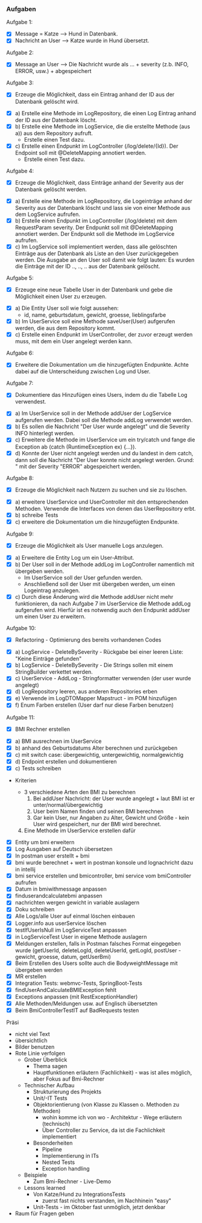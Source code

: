 ### Aufgaben

Aufgabe 1:

- [x] Message = Katze --> Hund in Datenbank.
- [x] Nachricht an User --> Katze wurde in Hund übersetzt.

Aufgabe 2:

- [x] Message an User --> Die Nachricht wurde als ... + severity (z.b. INFO, ERROR, usw.) + abgespeichert

Aufgabe 3:

- [x] Erzeuge die Möglichkeit, dass ein Eintrag anhand der ID aus der Datenbank gelöscht wird.

* [x] a) Erstelle eine Methode im LogRepository, die einen Log Eintrag anhand der ID aus der Datenbank löscht.
* [x] b) Erstelle eine Methode im LogService, die die erstellte Methode (aus a)) aus dem Repository aufruft.
    * Erstelle einen Test dazu.
* [x] c) Erstelle einen Endpunkt im LogController (/log/delete/{Id}). Der Endpoint soll mit @DeleteMapping annotiert
  werden.
    * Erstelle einen Test dazu.

Aufgabe 4:

- [x] Erzeuge die Möglichkeit, dass Einträge anhand der Severity aus der Datenbank gelöscht werden.

* [x] a) Erstelle eine Methode im LogRepository, die Logeinträge anhand der Severity aus der Datenbank löscht und lass
  sie von einer Methode aus dem LogService aufrufen.
* [x] b) Erstelle einen Endpunkt im LogController (/log/delete) mit dem RequestParam severity. Der Endpunkt soll mit
  @DeleteMapping annotiert werden. Der Endpunkt soll die Methode im LogService aufrufen.
* [x] c) Im LogService soll implementiert werden, dass alle gelöschten Einträge aus der Datenbank als Liste an den User
  zurückgegeben werden. Die Ausgabe an den User soll damit wie folgt lauten: Es wurden die Einträge mit der ID .., ..,
  .. aus der Datenbank gelöscht.

Aufgabe 5:

- [x] Erzeuge eine neue Tabelle User in der Datenbank und gebe die Möglichkeit einen User zu erzeugen.

* [x] a) Die Entity User soll wie folgt aussehen:
    * id, name, geburtsdatum, gewicht, groesse, lieblingsfarbe
* [x] b) Im UserService soll eine Methode saveUser(User) aufgerufen werden, die aus dem Repository kommt.
* [x] c) Erstelle einen Endpunkt im UserController, der zuvor erzeugt werden muss, mit dem ein User angelegt werden
  kann.

Aufgabe 6:

- [x] Erweitere die Dokumentation um die hinzugefügten Endpunkte. Achte dabei auf die Unterscheidung zwischen Log und
  User.

Aufgabe 7:

- [x] Dokumentiere das Hinzufügen eines Users, indem du die Tabelle Log verwendest.

* [x] a) Im UserService soll in der Methode addUser der LogService aufgerufen werden. Dabei soll die Methode addLog
  verwendet werden.
* [x] b) Es sollen die Nachricht "Der User <username> wurde angelegt" und die Severity INFO hinterlegt werden.
* [x] c) Erweitere die Methode im UserService um ein try/catch und fange die Exception ab (catch (RuntimeException ex)
  {...}).
* [x] d) Konnte der User nicht angelegt werden und du landest in dem catch, dann soll die Nachricht "Der User <username>
  konnte nicht angelegt werden. Grund: <exception>" mit der Severity "ERROR" abgespeichert werden.

Aufgabe 8:

- [x] Erzeuge die Möglichkeit nach Nutzern zu suchen und sie zu löschen.

* [x] a) erweitere UserService und UserController mit den entsprechenden Methoden. Verwende die Interfaces von denen das
  UserRepository erbt.
* [x] b) schreibe Tests
* [x] c) erweitere die Dokumentation um die hinzugefügten Endpunkte.

Aufgabe 9:

- [x] Erzeuge die Möglichkeit als User manuelle Logs anzulegen.

* [x] a) Erweitere die Entity Log um ein User-Attribut.
* [x] b) Der User soll in der Methode addLog im LogController namentlich mit übergeben werden.
    * Im UserService soll der User gefunden werden.
    * Anschließend soll der User mit übergeben werden, um einen Logeintrag anzulegen.
* [x] c) Durch diese Änderung wird die Methode addUser nicht mehr funktionieren, da nach Aufgabe 7 im UserService die
  Methode addLog aufgerufen wird. Hierfür ist es notwendig auch den Endpunkt addUser um einen User zu erweitern.

Aufgabe 10:

- [x] Refactoring - Optimierung des bereits vorhandenen Codes

* [x] a) LogService - DeleteBySeverity - Rückgabe bei einer leeren Liste: "Keine Einträge gefunden"
* [x] b) LogService - DeleteBySeverity - Die Strings sollen mit einem StringBuilder verkettet werden.
* [x] c) UserService - AddLog - Stringformatter verwenden (der user wurde angelegt)
* [x] d) LogRepository leeren, aus anderen Repositories erben
* [x] e) Verwende im LogDTOMapper Mapstruct - im POM hinzufügen
* [x] f) Enum Farben erstellen (User darf nur diese Farben benutzen)

Aufgabe 11:

- [x] BMI Rechner erstellen

* [x] a) BMI ausrechnen im UserService
* [x] b) anhand des Geburtsdatums Alter berechnen und zurückgeben
* [x] c) mit switch case: übergewichtig, untergewichtig, normalgewichtig
* [x] d) Endpoint erstellen und dokumentieren
* [x] c) Tests schreiben
* Kriterien
    * 3 verschiedene Arten den BMI zu berechnen
        1. Bei addUser Nachricht: der User wurde angelegt + laut BMI ist er unter/normal/übergewichtig
        2. User beim Namen finden und seinen BMI berechnen
        3. Gar kein User, nur Angaben zu Alter, Gewicht und Größe - kein User wird gespeichert, nur der BMI wird
           berechnet.

    4. Eine Methode im UserService erstellen dafür
* [x] Entity um bmi erweitern
* [x] Log Ausgaben auf Deutsch übersetzen
* [x] In postman user erstellt + bmi
* [x] bmi wurde berechnet + wert in postman konsole und lognachricht dazu in intellij
* [x] bmi service erstellen und bmicontroller, bmi service vom bmiController aufrufen
* [x] Datum in bmiwithmessage anpassen
* [x] finduserandcalculatebmi anpassen
* [x] nachrichten wergen gewicht in variable auslagern
* [x] Doku schreiben
* [x] Alle Logs/alle User auf einmal löschen einbauen
* [x] Logger.info aus userService löschen
* [x] testIfUserIsNull im LogServiceTest anpassen
* [x] in LogServiceTest User in eigene Methode auslagern
* [x] Meldungen erstellen, falls in Postman falsches Format eingegeben wurde
  (getUserId, deleteLogId, deleteUserId, getLogId, postUser - gewicht, groesse, datum, getUserBmi)
* [x] Beim Erstellen des Users sollte auch die BodyweightMessage mit übergeben werden
* [x] MR erstellen
* [x] Integration Tests: webmvc-Tests, SpringBoot-Tests
* [x] findUserAndCalculateBMIException fehlt
* [x] Exceptions anpassen (mit RestExceptionHandler)
* [x] Alle Methoden/Meldungen usw. auf Englisch übersetzten
* [x] Beim BmiControllerTestIT auf BadRequests testen

Präsi

- nicht viel Text
- übersichtlich
- Bilder benutzen
- Rote Linie verfolgen
    - Grober Überblick
        - Thema sagen
        - Hauptfunktionen erläutern (Fachlichkeit) - was ist alles möglich, aber Fokus auf Bmi-Rechner
    - Technischer Aufbau
        - Strukturierung des Projekts
        - Unit/-IT Tests
        - Objektorientierung (von Klasse zu Klassen o. Methoden zu Methoden)
            - wohin komme ich von wo - Architektur - Wege erläutern (technisch)
            - Über Controller zu Service, da ist die Fachlichkeit implementiert
        - Besonderheiten
            - Pipeline
            - Implementierung in ITs
            - Nested Tests
            - Exception handling
    - Beispiele
        - Zum Bmi-Rechner - Live-Demo
    - Lessons learned
        - Von Katze/Hund zu IntegrationsTests
            - zuerst fast nichts verstanden, im Nachhinein "easy"
        - Unit-Tests - im Oktober fast unmöglich, jetzt denkbar
- Raum für Fragen geben

